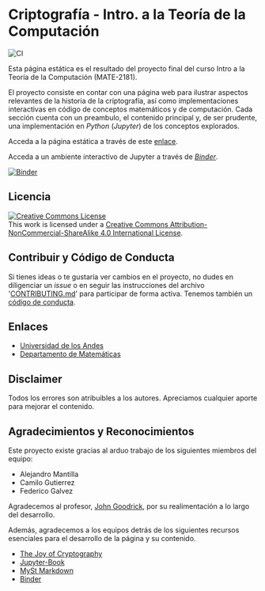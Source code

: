 # Criptografía - Intro. a la Teoría de la Computación

![CI](https://github.com/MantiMantilla/Theory-of-Computation-Encryption/workflows/CI/badge.svg)

Esta página estática es el resultado del proyecto final del curso Intro a la Teoría de la Computación (MATE-2181).

El proyecto consiste en contar con una página web para ilustrar aspectos relevantes de la historia de la criptografía, así como implementaciones interactivas en código de conceptos matemáticos y de computación. Cada sección cuenta con un preambulo, el contenido principal y, de ser prudente, una implementación en _Python_ (_Jupyter_) de los conceptos explorados.

Acceda a la página estática a través de este [enlace](https://mantimantilla.github.io/Theory-of-Computation-Encryption/).

Acceda a un ambiente interactivo de Jupyter a través de [*Binder*](https://mybinder.org/v2/gh/mantimantilla/Theory-of-Computation-Encryption/main).

[![Binder](https://mybinder.org/badge_logo.svg)](https://mybinder.org/v2/gh/mantimantilla/Theory-of-Computation-Encryption/main)

## Licencia

<a rel="license" href="http://creativecommons.org/licenses/by-nc-sa/4.0/"><img alt="Creative Commons License" style="border-width:0" src="https://i.creativecommons.org/l/by-nc-sa/4.0/88x31.png" /></a><br />This work is licensed under a <a rel="license" href="http://creativecommons.org/licenses/by-nc-sa/4.0/">Creative Commons Attribution-NonCommercial-ShareAlike 4.0 International License</a>.

## Contribuir y Código de Conducta

Si tienes ideas o te gustaría ver cambios en el proyecto, no dudes en diligenciar un _issue_ o en seguir las instrucciones del archivo '[CONTRIBUTING.md](https://github.com/mantimantilla/Theory-of-Computation-Encryption/blob/main/CONTRIBUTING.md)' para participar de forma activa. Tenemos también un [código de conducta](https://github.com/mantimantilla/Theory-of-Computation-Encryption/blob/main/CODE_OF_CONDUCT.md).

## Enlaces
 * [Universidad de los Andes](https://uniandes.edu.co/)
 * [Departamento de Matemáticas](https://matematicas.uniandes.edu.co/)

## Disclaimer

Todos los errores son atribuibles a los autores. Apreciamos cualquier aporte para mejorar el contenido.

## Agradecimientos y Reconocimientos

Este proyecto existe gracias al arduo trabajo de los siguientes miembros del equipo:

 * Alejandro Mantilla
 * Camilo Gutierrez
 * Federico Galvez
 
Agradecemos al profesor, [John Goodrick](https://sites.google.com/view/john-goodrick), por su realimentación a lo largo del desarrollo.

Además, agradecemos a los equipos detrás de los siguientes recursos esenciales para el desarrollo de la página y su contenido.
 * [The Joy of Cryptography](https://web.engr.oregonstate.edu/~rosulekm/crypto/)
 * [Jupyter-Book](https://jupyterbook.org/intro.html)
 * [MySt Markdown](https://myst-parser.readthedocs.io/en/latest/)
 * [Binder](https://mybinder.org/)
